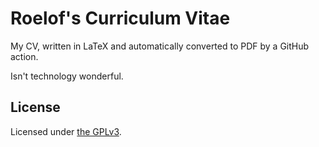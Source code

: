# Roelof's Curriculum Vitae

My CV, written in LaTeX and automatically converted to PDF by a GitHub action.

Isn't technology wonderful.

## License

Licensed under [the GPLv3](./LICENSE.md).
